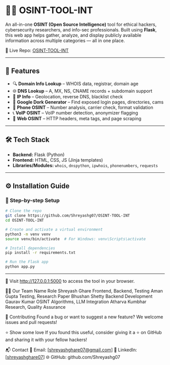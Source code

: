 # 🕵️‍♂️ OSINT-TOOL-INT

An all-in-one **OSINT (Open Source Intelligence)** tool for ethical hackers, cybersecurity researchers, and info-sec professionals. Built using **Flask**, this web app helps gather, analyze, and display publicly available information across multiple categories — all in one place.

🔗 Live Repo: [OSINT-TOOL-INT](https://github.com/Shreyashg07/OSINT-TOOL-INT)

---

## 🚀 Features

- 🔍 **Domain Info Lookup** – WHOIS data, registrar, domain age
- 🌐 **DNS Lookup** – A, MX, NS, CNAME records + subdomain support
- 📍 **IP Info** – Geolocation, reverse DNS, blacklist check
- 🎯 **Google Dork Generator** – Find exposed login pages, directories, cams
- 📱 **Phone OSINT** – Number analysis, carrier check, format validation
- 📞 **VoIP OSINT** – VoIP number detection, anonymizer flagging
- 🧠 **Web OSINT** – HTTP headers, meta tags, and page scraping

---

## 🛠️ Tech Stack

- **Backend:** Flask (Python)
- **Frontend:** HTML, CSS, JS (Jinja templates)
- **Libraries/Modules:** `whois`, `dnspython`, `ipwhois`, `phonenumbers`, `requests`

---

## ⚙️ Installation Guide

### 🔧 Step-by-step Setup

```bash
# Clone the repo
git clone https://github.com/Shreyashg07/OSINT-TOOL-INT
cd OSINT-TOOL-INT

# Create and activate a virtual environment
python3 -m venv venv
source venv/bin/activate  # For Windows: venv\Scripts\activate

# Install dependencies
pip install -r requirements.txt

# Run the Flask app
python app.py
```
---
🚀 Visit http://127.0.0.1:5000 to access the tool in your browser.

👨‍💻 Our Team
Name	Role
Shreyash Ghare	Frontend, Backend, Testing
Aman Gupta	Testing, Research Paper
Bhushan Shetty	Backend Development
Gaurav Kumar	OSINT Algorithms, LLM Integration
Atharva Kumbhar	Research, Quality Assurance


🤝 Contributing
Found a bug or want to suggest a new feature?
We welcome issues and pull requests!

⭐ Show some love
If you found this useful, consider giving it a ⭐ on GitHub and sharing it with your fellow hackers!

📬 Contact
📧 Email: [shreyashghare07@gmail.com]
🔗 LinkedIn: [[shreyashghare07](https://www.linkedin.com/in/shreyashghare07/)]
🌐 GitHub: github.com/Shreyashg07

